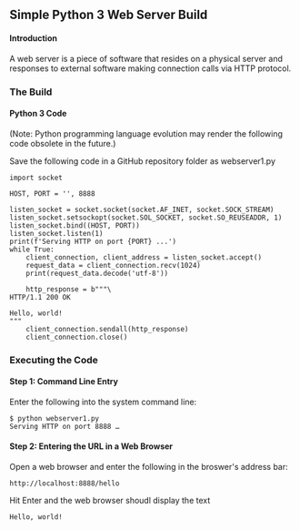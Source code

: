 ## Simple Python 3 Web Server Build

#### Introduction
A web server is a piece of software that resides on a physical server and responses to external software making connection calls via HTTP protocol.

### The Build

#### Python 3 Code
(Note: Python programming language evolution may render the following code obsolete in the future.)

Save the following code in a GitHub repository folder as webserver1.py

```
import socket

HOST, PORT = '', 8888

listen_socket = socket.socket(socket.AF_INET, socket.SOCK_STREAM)
listen_socket.setsockopt(socket.SOL_SOCKET, socket.SO_REUSEADDR, 1)
listen_socket.bind((HOST, PORT))
listen_socket.listen(1)
print(f'Serving HTTP on port {PORT} ...')
while True:
    client_connection, client_address = listen_socket.accept()
    request_data = client_connection.recv(1024)
    print(request_data.decode('utf-8'))

    http_response = b"""\
HTTP/1.1 200 OK

Hello, world!
"""
    client_connection.sendall(http_response)
    client_connection.close()
```

### Executing the Code

#### Step 1: Command Line Entry
Enter the following into the system command line:

```
$ python webserver1.py
Serving HTTP on port 8888 …
```

#### Step 2: Entering the URL in a Web Browser
Open a web browser and enter the following in the broswer's address bar:

```
http://localhost:8888/hello
```

Hit Enter and the web browser shoudl display the text
```
Hello, world!
```
